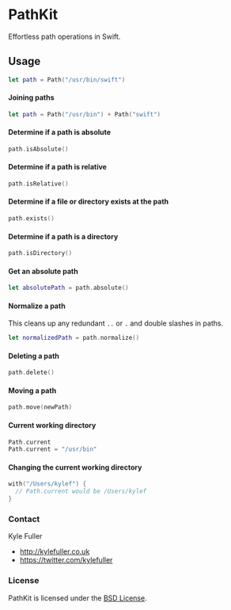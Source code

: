 PathKit
=======

Effortless path operations in Swift.

## Usage

```swift
let path = Path("/usr/bin/swift")
```

#### Joining paths

```swift
let path = Path("/usr/bin") + Path("swift")
```

#### Determine if a path is absolute

```swift
path.isAbsolute()
```

#### Determine if a path is relative

```swift
path.isRelative()
```

#### Determine if a file or directory exists at the path

```swift
path.exists()
```

#### Determine if a path is a directory

```swift
path.isDirectory()
```

#### Get an absolute path

```swift
let absolutePath = path.absolute()
```

#### Normalize a path

This cleans up any redundant `..` or `.` and double slashes in paths.

```swift
let normalizedPath = path.normalize()
```

#### Deleting a path

```swift
path.delete()
```

#### Moving a path

```swift
path.move(newPath)
```

#### Current working directory

```swift
Path.current
Path.current = "/usr/bin"
```

#### Changing the current working directory

```swift
with("/Users/kylef") {
  // Path.current would be /Users/kylef
}
```

### Contact

Kyle Fuller

- http://kylefuller.co.uk
- https://twitter.com/kylefuller

### License

PathKit is licensed under the [BSD License](LICENSE).

